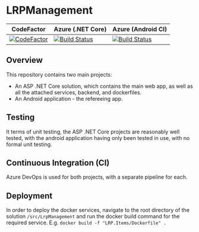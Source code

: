 # LRPManagement

| CodeFactor | Azure (.NET Core)| Azure (Android CI)
| ---------- | ----- | ----- |
| [![CodeFactor](https://www.codefactor.io/repository/github/dscurrey/lrpmanagement/badge)](https://www.codefactor.io/repository/github/dscurrey/lrpmanagement) | [![Build Status](https://dev.azure.com/dsc1998/LRPManagement/_apis/build/status/dscurrey.LRPManagement?branchName=develop)](https://dev.azure.com/dsc1998/LRPManagement/_build/latest?definitionId=4&branchName=develop) | [![Build Status](https://dev.azure.com/dsc1998/LRPManagement/_apis/build/status/dscurrey.LRPManagement%20(1)?branchName=develop)](https://dev.azure.com/dsc1998/LRPManagement/_build/latest?definitionId=5&branchName=develop)

## Overview
This repository contains two main projects:
- An ASP .NET Core solution, which contains the main web app, as well as all the attached services, backend, and dockerfiles.
- An Android application - the refereeing app.

## Testing
It terms of unit testing, the ASP .NET Core projects are reasonably well tested, with the android application having only been tested in use, with no formal unit testing.

## Continuous Integration (CI)
Azure DevOps is used for both projects, with a separate pipeline for each.

## Deployment
In order to deploy the docker services, navigate to the root directory of the solution `/src/LrpManagement` and run the docker build command for the required service. E.g. `docker build -f "LRP.Items/Dockerfile" .`

